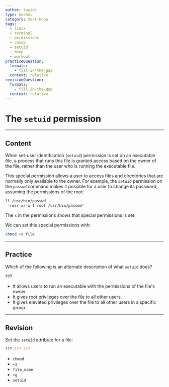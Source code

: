 ```yaml
---
author: tuwidc
type: normal
category: must-know
tags:
  - linux
  - terminal
  - permissions
  - chmod
  - setuid
  - deep
  - workout
practiceQuestion:
  formats:
    - fill-in-the-gap
  context: relative
revisionQuestion:
  formats:
    - fill-in-the-gap
  context: relative
---
```


# The `setuid` permission


---

## Content

When set-user identification (`setuid`) permission is set on an executable file, a process that runs this file is granted access based on the owner of the file, rather than the user who is running the executable file.

This special permission allows a user to access files and directories that are normally only available to the owner. For example, the `setuid` permission on the `passwd` command makes it possible for a user to change its password, assuming the permissions of the root:

```bash
ll /usr/bin/passwd
 -rwsr-xr-x 1 root /usr/bin/passwd*
```

The `s` in the permissions shows that special permissions is set.

We can set this special permissions with:

```bash
chmod +s file
```


---

## Practice

Which of the following is an alternate description of what `setuid` does?

???

- It allows users to run an executable with the permissions of the file's owner.
- It gives root privileges over the file to all other users.
- It gives elevated privileges over the file to all other users in a specific group.


---

## Revision

Set the `setuid` attribute for a file:

```bash
??? ??? ???
```

- `chmod`
- `+s`
- `file_name`
- `+g`
- `setuid`
